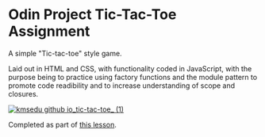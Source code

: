 # Odin Project Tic-Tac-Toe Assignment

A simple "Tic-tac-toe" style game.

Laid out in HTML and CSS, with functionality coded in JavaScript, with the purpose being to practice using factory functions and the module pattern to promote code readibility and to increase understanding of scope and closures.

[![kmsedu github io_tic-tac-toe_ (1)](https://user-images.githubusercontent.com/103092686/163551549-a3e718c4-fda4-4b17-aa90-b1249773ec1a.png)](https://kmsedu.github.io/tic-tac-toe/)

Completed as part of [this lesson](https://www.theodinproject.com/lessons/node-path-javascript-tic-tac-toe).